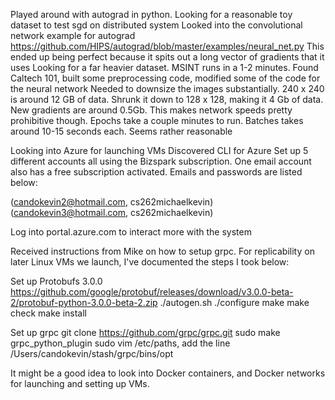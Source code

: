 
Played around with autograd in python. Looking for a reasonable toy dataset to test sgd on distributed system
Looked into the convolutional network example for autograd https://github.com/HIPS/autograd/blob/master/examples/neural_net.py
This ended up being perfect because it spits out a long vector of gradients that it uses 
Looking for a far heavier dataset. MSINT runs in a 1-2 minutes.
Found Caltech 101, built some preprocessing code, modified some of the code for the neural network
Needed to downsize the images substantially. 240 x 240 is around 12 GB of data. Shrunk it down to 128 x 128, making it 4 Gb of data. New gradients are around 0.5Gb. This makes network speeds pretty prohibitive though. 
Epochs take a couple minutes to run. Batches takes around 10-15 seconds each. Seems rather reasonable


Looking into Azure for launching VMs 
Discovered CLI for Azure
Set up 5 different accounts all using the Bizspark subscription. One email account also has a free subscription activated.
Emails and passwords are listed below:

(candokevin2@hotmail.com, cs262michaelkevin)
(candokevin3@hotmail.com, cs262michaelkevin)


Log into portal.azure.com to interact more with the system

Received instructions from Mike on how to setup grpc. For replicability on later Linux VMs we launch, I've documented the steps
I took below:

Set up Protobufs 3.0.0
	https://github.com/google/protobuf/releases/download/v3.0.0-beta-2/protobuf-python-3.0.0-beta-2.zip
	./autogen.sh
	./configure
	make
	make check
	make install

Set up grpc
	git clone https://github.com/grpc/grpc.git
	sudo make grpc_python_plugin
	sudo vim /etc/paths, add the line /Users/candokevin/stash/grpc/bins/opt
	

It might be a good idea to look into Docker containers, and Docker networks for launching and setting up VMs. 